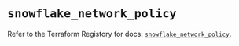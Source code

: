 # `snowflake_network_policy`

Refer to the Terraform Registory for docs: [`snowflake_network_policy`](https://registry.terraform.io/providers/snowflake-labs/snowflake/0.77.0/docs/resources/network_policy).
